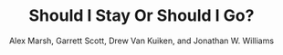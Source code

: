 ---
layout: pdf
permalink: /EOT2025/
pdf: /assets/papers/ShouldIStayOrShouldIGo.pdf
title: "Should I Stay Or Should I Go?"
seo_title: "Should I Stay Or Should I Go?"
author: "Alex Marsh, Garrett Scott, Drew Van Kuiken, and Jonathan W. Williams"
header:
  og_image: /assets/images/adult_ndo_pdf.png
  teaser: /assets/images/adult_ndo_pdf.png
---
